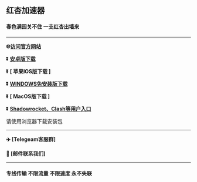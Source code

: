 
## 红杏加速器 #

#### 春色满园关不住 一支红杏出墙来
- - - -
**:globe_with_meridians:<a href="https://hxapp.vip">访问官方网站</a>**

**:arrow_double_down: [  安卓版下载  ](https://hxapp.vip/soft/android.apk)**

**:arrow_double_down: [  苹果IOS版下载  ]**

**:arrow_double_down: [  WINDOWS免安装版下载  ](https://hxapp.vip/soft/windows.zip)** 

**:arrow_double_down: [  MacOS版下载  ]**

**:arrow_double_down: [  Shadowrocket、Clash等用户入口  ](https://user.hxapp.vip/)** 

请使用浏览器下载安装包
 - - - -
**:airplane: [Telegeam客服群]**

**:e-mail: [邮件联系我们]**
 - - - -
 #### 专线传输 不限流量 不限速度 永不失联


 

